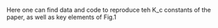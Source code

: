 Here one can find data and code to reproduce teh K_c constants of the paper, as well as key elements of Fig.1
